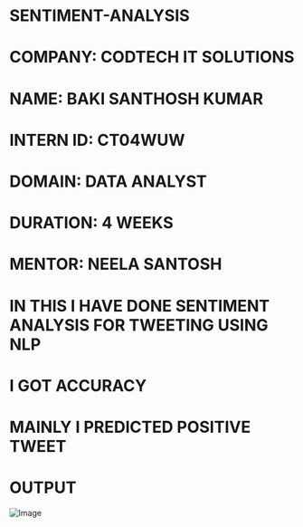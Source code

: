 # SENTIMENT-ANALYSIS

# COMPANY: CODTECH IT SOLUTIONS

# NAME: BAKI SANTHOSH KUMAR

# INTERN ID: CT04WUW

# DOMAIN: DATA ANALYST

# DURATION: 4 WEEKS

# MENTOR: NEELA SANTOSH

# IN THIS I HAVE DONE SENTIMENT ANALYSIS FOR TWEETING USING NLP
# I GOT ACCURACY 
# MAINLY I PREDICTED POSITIVE TWEET 

# OUTPUT

![Image](https://github.com/user-attachments/assets/a655c15e-dd24-4b8a-9bb8-b37f62e8f501)
